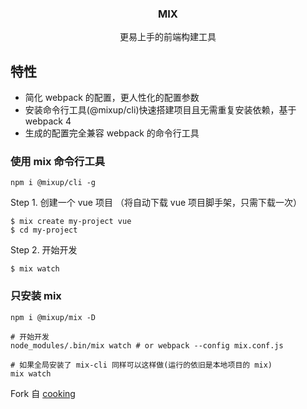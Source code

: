 <h3 align="center">MIX</h3>
<p align="center">
  更易上手的前端构建工具
</p>

## 特性

- 简化 webpack 的配置，更人性化的配置参数
- 安装命令行工具(@mixup/cli)快速搭建项目且无需重复安装依赖，基于 webpack 4
- 生成的配置完全兼容 webpack 的命令行工具


### 使用 mix 命令行工具

```shell
npm i @mixup/cli -g
```

Step 1. 创建一个 vue 项目 （将自动下载 vue 项目脚手架，只需下载一次）

```shell
$ mix create my-project vue
$ cd my-project
```

Step 2. 开始开发

```shell
$ mix watch
```

### 只安装 mix
```shell
npm i @mixup/mix -D

# 开始开发
node_modules/.bin/mix watch # or webpack --config mix.conf.js

# 如果全局安装了 mix-cli 同样可以这样做(运行的依旧是本地项目的 mix)
mix watch
```

Fork 自 [cooking](https://github.com/ElemeFE/cooking)
